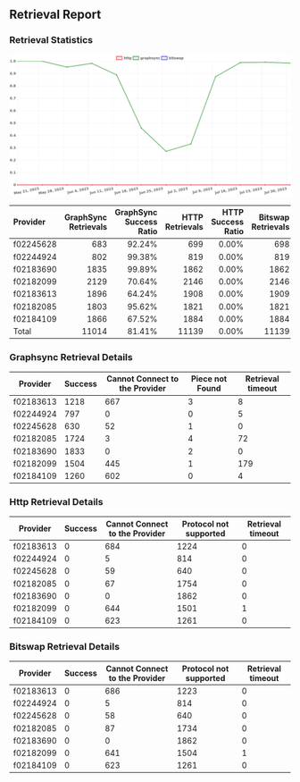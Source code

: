 ## Retrieval Report
### Retrieval Statistics
<img src="https://raw.githubusercontent.com/data-preservation-programs/filplus-checker-assets/main/filecoin-project/filecoin-plus-large-datasets/issues/1970/1690776052986.png"/>

| Provider  | GraphSync Retrievals | GraphSync Success Ratio | HTTP Retrievals | HTTP Success Ratio | Bitswap Retrievals | Bitswap Success Ratio |
| :-------- | -------------------: | ----------------------: | --------------: | -----------------: | -----------------: | --------------------: |
| f02245628 |                  683 |                  92.24% |             699 |              0.00% |                698 |                 0.00% |
| f02244924 |                  802 |                  99.38% |             819 |              0.00% |                819 |                 0.00% |
| f02183690 |                 1835 |                  99.89% |            1862 |              0.00% |               1862 |                 0.00% |
| f02182099 |                 2129 |                  70.64% |            2146 |              0.00% |               2146 |                 0.00% |
| f02183613 |                 1896 |                  64.24% |            1908 |              0.00% |               1909 |                 0.00% |
| f02182085 |                 1803 |                  95.62% |            1821 |              0.00% |               1821 |                 0.00% |
| f02184109 |                 1866 |                  67.52% |            1884 |              0.00% |               1884 |                 0.00% |
| Total     |                11014 |                  81.41% |           11139 |              0.00% |              11139 |                 0.00% |

### Graphsync Retrieval Details
| Provider  | Success | Cannot Connect to the Provider | Piece not Found | Retrieval timeout |
| --------- | ------- | ------------------------------ | --------------- | ----------------- |
| f02183613 | 1218    | 667                            | 3               | 8                 |
| f02244924 | 797     | 0                              | 0               | 5                 |
| f02245628 | 630     | 52                             | 1               | 0                 |
| f02182085 | 1724    | 3                              | 4               | 72                |
| f02183690 | 1833    | 0                              | 2               | 0                 |
| f02182099 | 1504    | 445                            | 1               | 179               |
| f02184109 | 1260    | 602                            | 0               | 4                 |

### Http Retrieval Details
| Provider  | Success | Cannot Connect to the Provider | Protocol not supported | Retrieval timeout |
| --------- | ------- | ------------------------------ | ---------------------- | ----------------- |
| f02183613 | 0       | 684                            | 1224                   | 0                 |
| f02244924 | 0       | 5                              | 814                    | 0                 |
| f02245628 | 0       | 59                             | 640                    | 0                 |
| f02182085 | 0       | 67                             | 1754                   | 0                 |
| f02183690 | 0       | 0                              | 1862                   | 0                 |
| f02182099 | 0       | 644                            | 1501                   | 1                 |
| f02184109 | 0       | 623                            | 1261                   | 0                 |

### Bitswap Retrieval Details
| Provider  | Success | Cannot Connect to the Provider | Protocol not supported | Retrieval timeout |
| --------- | ------- | ------------------------------ | ---------------------- | ----------------- |
| f02183613 | 0       | 686                            | 1223                   | 0                 |
| f02244924 | 0       | 5                              | 814                    | 0                 |
| f02245628 | 0       | 58                             | 640                    | 0                 |
| f02182085 | 0       | 87                             | 1734                   | 0                 |
| f02183690 | 0       | 0                              | 1862                   | 0                 |
| f02182099 | 0       | 641                            | 1504                   | 1                 |
| f02184109 | 0       | 623                            | 1261                   | 0                 |

